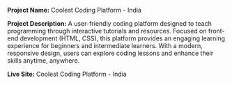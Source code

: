 **Project Name:**
Coolest Coding Platform - India

**Project Description:**
A user-friendly coding platform designed to teach programming through interactive tutorials and resources. Focused on front-end development (HTML, CSS), this platform provides an engaging learning experience for beginners and intermediate learners. With a modern, responsive design, users can explore coding lessons and enhance their skills anytime, anywhere.

**Live Site:** Coolest Coding Platform - India
